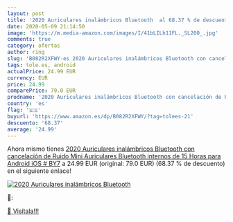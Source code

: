```yaml
---
layout: post
title: '2020 Auriculares inalámbricos Bluetooth  al 68.37 % de descuento'
date: 2020-05-09 21:14:50
image: 'https://m.media-amazon.com/images/I/41bLILh11FL._SL200_.jpg'
comments: true
category: ofertas
author: ring
slug: 'B082R2XFWY-es 2020 Auriculares inalámbricos Bluetooth con cancelación de...'
tags: tole.es, android
actualPrice: 24.99 EUR
currency: EUR
price: 24.99
comparePrice: 79.0 EUR
prodname: '2020 Auriculares inalámbricos Bluetooth con cancelación de Ruido  Mini Auriculares Bluetooth internos de 15 Horas para Android iOS # BY7'
country: 'es'
flag: '🇪🇸'
buyurl: 'https://www.amazon.es/dp/B082R2XFWY/?tag=tolees-21'
descuento: '68.37'
average: '24.99'
---
```


Ahora mismo tienes [2020 Auriculares inalámbricos Bluetooth con cancelación de Ruido  Mini Auriculares Bluetooth internos de 15 Horas para Android iOS # BY7](https://www.amazon.es/dp/B082R2XFWY/?tag=tolees-21) a 24.99 EUR (original: 79.0 EUR) (68.37 %  de descuento) en el siguiente enlace!

[![2020 Auriculares inalámbricos Bluetooth ](https://m.media-amazon.com/images/I/41bLILh11FL._SL200_.jpg)](https://www.amazon.es/dp/B082R2XFWY/?tag=tolees-21)

🔎:


[🛒 Visítala!!!](https://www.amazon.es/dp/B082R2XFWY/?tag=tolees-21)
